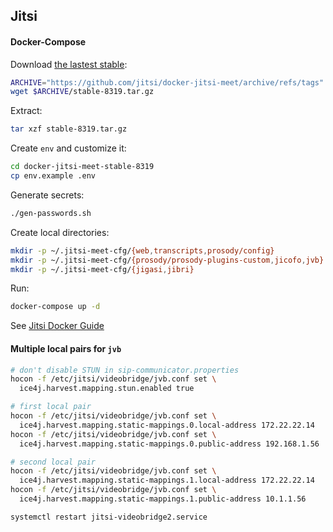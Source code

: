 ## Jitsi

#### Docker-Compose

Download
[the lastest stable](https://github.com/jitsi/docker-jitsi-meet/releases):

```bash
ARCHIVE="https://github.com/jitsi/docker-jitsi-meet/archive/refs/tags"
wget $ARCHIVE/stable-8319.tar.gz
```

Extract:

```bash
tar xzf stable-8319.tar.gz
```

Create `env` and customize it:

```bash
cd docker-jitsi-meet-stable-8319
cp env.example .env
```

Generate secrets:

```bash
./gen-passwords.sh
```

Create local directories:

```bash
mkdir -p ~/.jitsi-meet-cfg/{web,transcripts,prosody/config}
mkdir -p ~/.jitsi-meet-cfg/{prosody/prosody-plugins-custom,jicofo,jvb}
mkdir -p ~/.jitsi-meet-cfg/{jigasi,jibri}
```

Run:

```bash
docker-compose up -d
```

See
[Jitsi Docker Guide](https://jitsi.github.io/handbook/docs/devops-guide/devops-guide-docker/)

#### Multiple local pairs for `jvb`

```bash
# don't disable STUN in sip-communicator.properties
hocon -f /etc/jitsi/videobridge/jvb.conf set \
  ice4j.harvest.mapping.stun.enabled true

# first local pair
hocon -f /etc/jitsi/videobridge/jvb.conf set \
  ice4j.harvest.mapping.static-mappings.0.local-address 172.22.22.14
hocon -f /etc/jitsi/videobridge/jvb.conf set \
  ice4j.harvest.mapping.static-mappings.0.public-address 192.168.1.56

# second local pair
hocon -f /etc/jitsi/videobridge/jvb.conf set \
  ice4j.harvest.mapping.static-mappings.1.local-address 172.22.22.14
hocon -f /etc/jitsi/videobridge/jvb.conf set \
  ice4j.harvest.mapping.static-mappings.1.public-address 10.1.1.56

systemctl restart jitsi-videobridge2.service
```
